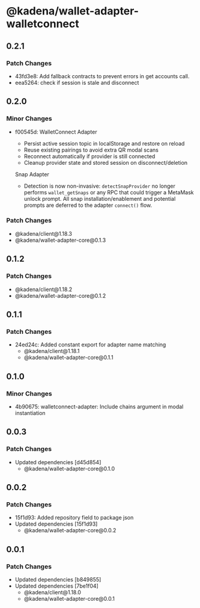 # @kadena/wallet-adapter-walletconnect

## 0.2.1

### Patch Changes

- 43fd3e8: Add fallback contracts to prevent errors in get accounts call.
- eea5264: check if session is stale and disconnect

## 0.2.0

### Minor Changes

- f00545d: WalletConnect Adapter

  - Persist active session topic in localStorage and restore on reload
  - Reuse existing pairings to avoid extra QR modal scans
  - Reconnect automatically if provider is still connected
  - Cleanup provider state and stored session on disconnect/deletion

  Snap Adapter

  - Detection is now non-invasive: `detectSnapProvider` no longer performs
    `wallet_getSnaps` or any RPC that could trigger a MetaMask unlock prompt.
    All snap installation/enablement and potential prompts are deferred to the
    adapter `connect()` flow.

### Patch Changes

- @kadena/client\@1.18.3
- @kadena/wallet-adapter-core\@0.1.3

## 0.1.2

### Patch Changes

- @kadena/client\@1.18.2
- @kadena/wallet-adapter-core\@0.1.2

## 0.1.1

### Patch Changes

- 24ed24c: Added constant export for adapter name matching
  - @kadena/client\@1.18.1
  - @kadena/wallet-adapter-core\@0.1.1

## 0.1.0

### Minor Changes

- 4b90675: walletconnect-adapter: Include chains argument in modal instantiation

## 0.0.3

### Patch Changes

- Updated dependencies \[d45d854]
  - @kadena/wallet-adapter-core\@0.1.0

## 0.0.2

### Patch Changes

- 15f1d93: Added repository field to package json
- Updated dependencies \[15f1d93]
  - @kadena/wallet-adapter-core\@0.0.2

## 0.0.1

### Patch Changes

- Updated dependencies \[b849855]
- Updated dependencies \[7be1f04]
  - @kadena/client\@1.18.0
  - @kadena/wallet-adapter-core\@0.0.1
